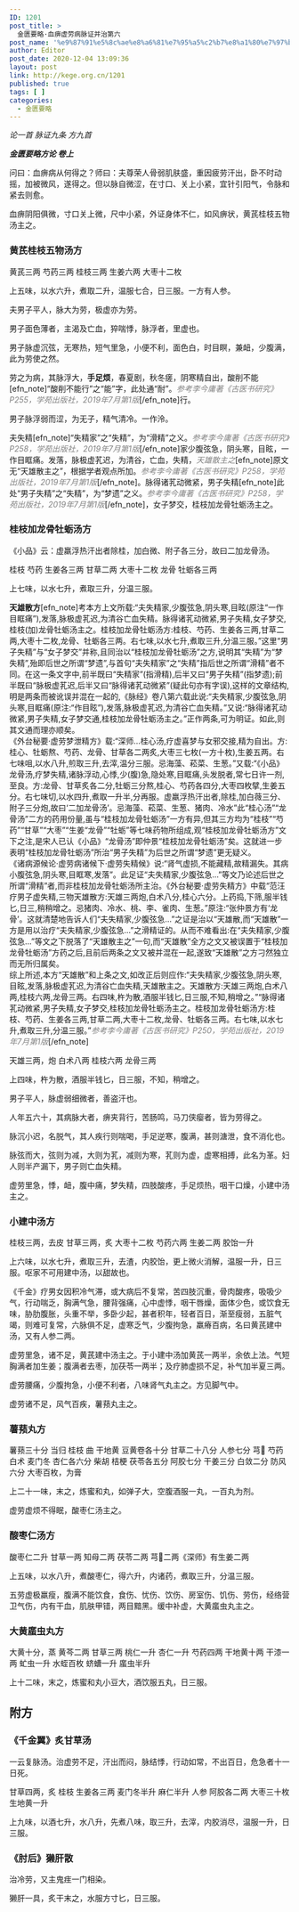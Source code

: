 ```yaml
---
ID: 1201
post_title: >
  金匮要略·血痹虚劳病脉证并治第六
post_name: '%e9%87%91%e5%8c%ae%e8%a6%81%e7%95%a5%c2%b7%e8%a1%80%e7%97%b9%e8%99%9a%e5%8a%b3%e7%97%85%e8%84%89%e8%af%81%e5%b9%b6%e6%b2%bb%e7%ac%ac%e5%85%ad'
author: Editor
post_date: 2020-12-04 13:09:36
layout: post
link: http://kege.org.cn/1201
published: true
tags: [ ]
categories:
  - 金匮要略
---
```

<!-- wp:paragraph -->
<p><em><span class="has-inline-color has-secondary-color">论一首 脉证九条 方九首</span></em></p>
<!-- /wp:paragraph -->

<!-- wp:paragraph -->
<p><em><strong>金匮要略方论 卷上</strong></em></p>
<!-- /wp:paragraph -->

<!-- wp:paragraph -->
<p>问曰：血痹病从何得之？师曰：夫尊荣人骨弱肌肤盛，重因疲劳汗出，卧不时动摇，加被微风，遂得之。但以脉自微涩，在寸口、关上小紧，宜针引阳气，令脉和紧去则愈。</p>
<!-- /wp:paragraph -->

<!-- wp:paragraph -->
<p>血痹阴阳俱微，寸口关上微，尺中小紧，外证身体不仁，如风痹状，黄芪桂枝五物汤主之。</p>
<!-- /wp:paragraph -->

<!-- wp:heading {"level":3} -->
<h3 id="hanvon_toc_55"><strong>黄芪桂枝五物汤</strong>方</h3>
<!-- /wp:heading -->

<!-- wp:paragraph -->
<p>黄芪三两 芍药三两 桂枝三两 生姜六两 大枣十二枚</p>
<!-- /wp:paragraph -->

<!-- wp:paragraph -->
<p>上五味，以水六升，煮取二升，温服七合，日三服。一方有人参。</p>
<!-- /wp:paragraph -->

<!-- wp:paragraph -->
<p>夫男子平人，脉大为劳，极虚亦为劳。</p>
<!-- /wp:paragraph -->

<!-- wp:paragraph -->
<p>男子面色薄者，主渴及亡血，猝喘悸，脉浮者，里虚也。</p>
<!-- /wp:paragraph -->

<!-- wp:paragraph -->
<p>男子脉虚沉弦，无寒热，短气里急，小便不利，面色白，时目瞑，兼衄，少腹满，此为劳使之然。</p>
<!-- /wp:paragraph -->

<!-- wp:paragraph -->
<p>劳之为病，其脉浮大，<strong>手足烦</strong>，春夏剧，秋冬瘥，阴寒精自出，酸削不能[efn_note]“酸削不能行”之“能”字，此处通“耐”。<span style="color: #808080;"><em>参考李今庸著《古医书研究》P255，学苑出版社，2019年7月第1版</em></span>[/efn_note]行。</p>
<!-- /wp:paragraph -->

<!-- wp:paragraph --><!-- /wp:paragraph -->

<!-- wp:paragraph -->
<p>男子脉浮弱而涩，为无子，精气清冷。一作泠。</p>
<!-- /wp:paragraph -->

<!-- wp:paragraph -->
<p>夫失精[efn_note]“失精家”之“失精”，为“滑精”之义。<span style="color: #808080;"><em>参考李今庸著《古医书研究》P258，学苑出版社，2019年7月第1版</em></span>[/efn_note]家少腹弦急，阴头寒，目眩，一作目眶痛。发落，脉极虚芤迟，为清谷，亡血，失精，<span style="color: #808080;"><em>天雄散主之</em></span>[efn_note]原文无“天雄散主之”，根据学者观点所加。<span style="color: #808080;"><em>参考李今庸著《古医书研究》P258，学苑出版社，2019年7月第1版</em></span>[/efn_note]。脉得诸芤动微紧，男子失精[efn_note]此处“男子失精”之“失精”，为“梦遗”之义。<span style="color: #808080;"><em>参考李今庸著《古医书研究》P258，学苑出版社，2019年7月第1版</em></span>[/efn_note]，女子梦交，桂枝加龙骨牡蛎汤主之。</p>
<!-- /wp:paragraph -->

<!-- wp:heading {"level":3} -->
<h3 id="hanvon_toc_56"><strong>桂枝加龙骨牡蛎汤</strong>方</h3>
<!-- /wp:heading -->

<!-- wp:paragraph -->
<p>《小品》云：虚羸浮热汗出者除桂，加白微、附子各三分，故曰二加龙骨汤。</p>
<!-- /wp:paragraph -->

<!-- wp:paragraph -->
<p>桂枝 芍药 生姜各三两 甘草二两 大枣十二枚 龙骨 牡蛎各三两</p>
<!-- /wp:paragraph -->

<!-- wp:paragraph -->
<p>上七味，以水七升，煮取三升，分温三服。</p>
<!-- /wp:paragraph -->

<!-- wp:heading {"level":3} -->
<p id="hanvon_toc_56"><strong>天雄散方</strong>[efn_note]考本方上文所载:“夫失精家,少腹弦急,阴头寒,目眩(原注“一作目眶痛”),发落,脉极虚芤迟,为清谷亡血失精。脉得诸芤动微紧,男子失精,女子梦交,桂枝(加)龙骨牡蛎汤主之。桂枝加龙骨牡蛎汤方:桂枝、芍药、生姜各三两,甘草二两,大枣十二枚,龙骨、牡蛎各三两。右七味,以水七升,煮取三升,分温三服。”这里“男子失精”与“女子梦交”并称,且同治以“桂枝加龙骨牡蛎汤”之方,说明其“失精”为“梦失精”,殆即后世之所谓“梦遗”,与首句“夫失精家”之“失精”指后世之所谓“滑精”者不同。在这一条文字中,前半既曰“失精家”(指滑精),后半又曰“男子失精”(指梦遗);前半既曰“脉极虚芤迟,后半又曰“脉得诸芤动微紧”(疑此句亦有字误),这样的文章结构,明是两条而被讹误并混在一起的,《脉经》卷八第六载此说:“夫失精家,少腹弦急,阴头寒,目眶痛(原注:“作目眩”),发落,脉极虚芤迟,为清谷亡血失精。”又说:“脉得诸芤动微紧,男子失精,女子梦交通,桂枝加龙骨牡蛎汤主之。”正作两条,可为明证。如此,则其文通而理亦顺矣。<br />《外台秘要·虚劳梦泄精方》载:“深师…桂心汤,疗虚喜梦与女邪交接,精为自出。方:桂心、牡蛎熬、芍药、龙骨、甘草各二两炙,大枣三七枚(一方十枚),生姜五两。右七味咀,以水八升,煎取三升,去滓,温分三服。忌海藻、菘菜、生葱。”又载:“《小品》龙骨汤,疗梦失精,诸脉浮动,心悸,少(腹)急,隐处寒,目眶痛,头发脱者,常七日许一剂,至良。方:龙骨、甘草炙各二分,牡蛎三分熬,桂心、芍药各四分,大枣四枚擘,生姜五分。右七味切,以水四升,煮取一升半,分再服。虚羸浮热汗出者,除桂,加白薇三分、附子三分炮,故曰‘二加龙骨汤’。忌海藻、菘菜、生葱、猪肉、冷水”此“桂心汤”“龙骨汤”二方的药用份量,虽与“桂枝加龙骨牡蛎汤”一方有异,但其三方均为“桂枝”“芍药”“甘草”“大枣”“生姜“龙骨”“牡蛎”等七味药物所组成,观“桂枝加龙骨牡蛎汤方”文下之注,是宋人已认《小品》“龙骨汤”即仲景“桂枝加龙骨牡蛎汤”矣。这就进一步表明“桂枝加龙骨牡蛎汤”所治“男子失精”为后世之所谓“梦遗”更无疑义。<br />《诸病源候论·虚劳病诸候下·虚劳失精候》说:“肾气虚损,不能藏精,故精漏失。其病小腹弦急,阴头寒,目眶寒,发落”。此足证“夫失精家,少腹弦急…”等文乃论述后世之所谓“滑精”者,而非桂枝加龙骨牡蛎汤所主治。《外台秘要·虚劳失精方》中载“范汪疗男子虚失精,三物天雄散方:天雄三两炮,白术八分,桂心六分。上药捣,下筛,服半钱匕,日三,稍稍增之。忌猪肉、冷水、桃、李、雀肉、生葱。”原注:“张仲景方有‘龙骨’。这就清楚地告诉人们“夫失精家,少腹弦急…”之证是治以“天雄散,而“天雄散”一方是用以治疗“夫失精家,少腹弦急…”之滑精证的。从而不难看出:在“夫失精家,少腹弦急…”等文之下脱落了“天雄散主之”一句,而“天雄散”全方之文又被误置于“桂枝加龙骨牡蛎汤”方药之后,且前后两条之文又被并混在一起,遂致“天雄散”之方刁然独立而无所归属矣。<br />综上所述,本方“天雄散”和上条之文,如改正后则应作:“夫失精家,少腹弦急,阴头寒,目眩,发落,脉极虚芤迟,为清谷亡血失精,天雄散主之。天雄散方:天雄三两炮,白术八两,桂枝六两,龙骨三两。右四味,杵为散,酒服半钱匕,日三服,不知,稍增之。”“脉得诸芤动微紧,男子失精,女子梦交,桂枝加龙骨牡蛎汤主之。桂枝加龙骨牡蛎汤方:桂枝、芍药、生姜各三两,甘草二两,大枣十二枚,龙骨、牡蛎各三两。右七味,以水七升,煮取三升,分温三服。”<span style="color: #808080;"><em>参考李今庸著《古医书研究》P250，学苑出版社，2019年7月第1版</em></span>[/efn_note]</p>
<!-- /wp:heading -->

<!-- wp:paragraph -->
<p>天雄三两，炮 白术八两 桂枝六两 龙骨三两</p>
<!-- /wp:paragraph -->

<!-- wp:paragraph -->
<p>上四味，杵为散，酒服半钱匕，日三服，不知，稍增之。</p>
<!-- /wp:paragraph -->

<!-- wp:paragraph -->
<p>男子平人，脉虚弱细微者，善盗汗也。</p>
<!-- /wp:paragraph -->

<!-- wp:paragraph -->
<p>人年五六十，其病脉大者，痹夹背行，苦肠鸣，马刀侠瘿者，皆为劳得之。</p>
<!-- /wp:paragraph -->

<!-- wp:paragraph -->
<p>脉沉小迟，名脱气，其人疾行则喘喝，手足逆寒，腹满，甚则溏泄，食不消化也。</p>
<!-- /wp:paragraph -->

<!-- wp:paragraph -->
<p>脉弦而大，弦则为减，大则为芤，减则为寒，芤则为虚，虚寒相搏，此名为革。妇人则半产漏下，男子则亡血失精。</p>
<!-- /wp:paragraph -->

<!-- wp:paragraph -->
<p>虚劳里急，悸，衄，腹中痛，梦失精，四肢酸疼，手足烦热，咽干口燥，小建中汤主之。</p>
<!-- /wp:paragraph -->

<!-- wp:heading {"level":3} -->
<h3 id="hanvon_toc_58"><strong>小建中汤</strong>方</h3>
<!-- /wp:heading -->

<!-- wp:paragraph -->
<p>桂枝三两，去皮 甘草三两，炙 大枣十二枚 芍药六两 生姜二两 胶饴一升</p>
<!-- /wp:paragraph -->

<!-- wp:paragraph -->
<p>上六味，以水七升，煮取三升，去渣，内胶饴，更上微火消解，温服一升，日三服。呕家不可用建中汤，以甜故也。</p>
<!-- /wp:paragraph -->

<!-- wp:paragraph -->
<p>《千金》疗男女因积冷气滞，或大病后不复常，苦四肢沉重，骨肉酸疼，吸吸少气，行动喘乏，胸满气急，腰背强痛，心中虚悸，咽干唇燥，面体少色，或饮食无味，胁肋腹胀，头重不举，多卧少起，甚者积年，轻者百日，渐至瘦弱，五脏气竭，则难可复常，六脉俱不足，虚寒乏气，少腹拘急，羸瘠百病，名曰黄芪建中汤，又有人参二两。</p>
<!-- /wp:paragraph -->

<!-- wp:paragraph -->
<p>虚劳里急，诸不足，黄芪建中汤主之。于小建中汤加黄芪一两半，余依上法。气短胸满者加生姜；腹满者去枣，加茯苓一两半；及疗肺虚损不足，补气加半夏三两。</p>
<!-- /wp:paragraph -->

<!-- wp:paragraph -->
<p>虚劳腰痛，少腹拘急，小便不利者，八味肾气丸主之。方见脚气中。</p>
<!-- /wp:paragraph -->

<!-- wp:paragraph -->
<p>虚劳诸不足，风气百疾，薯蓣丸主之。</p>
<!-- /wp:paragraph -->

<!-- wp:heading {"level":3} -->
<h3 id="hanvon_toc_59"><strong>薯蓣丸</strong>方</h3>
<!-- /wp:heading -->

<!-- wp:paragraph -->
<p>薯蓣三十分 当归 桂枝 曲 干地黄 豆黄卷各十分 甘草二十八分 人参七分 芎 芍药 白术 麦门冬 杏仁各六分 柴胡 桔梗 茯苓各五分 阿胶七分 干姜三分 白敛二分 防风六分 大枣百枚，为膏</p>
<!-- /wp:paragraph -->

<!-- wp:paragraph -->
<p>上二十一味，末之，炼蜜和丸，如弹子大，空腹酒服一丸，一百丸为剂。</p>
<!-- /wp:paragraph -->

<!-- wp:paragraph -->
<p>虚劳虚烦不得眠，酸枣仁汤主之。</p>
<!-- /wp:paragraph -->

<!-- wp:heading {"level":3} -->
<h3 id="hanvon_toc_60"><strong>酸枣仁汤</strong>方</h3>
<!-- /wp:heading -->

<!-- wp:paragraph -->
<p>酸枣仁二升 甘草一两 知母二两 茯苓二两 芎二两《深师》有生姜二两</p>
<!-- /wp:paragraph -->

<!-- wp:paragraph -->
<p>上五味，以水八升，煮酸枣仁，得六升，内诸药，煮取三升，分温三服。</p>
<!-- /wp:paragraph -->

<!-- wp:paragraph -->
<p>五劳虚极羸瘦，腹满不能饮食，食伤、忧伤、饮伤、房室伤、饥伤、劳伤，经络营卫气伤，内有干血，肌肤甲错，两目黯黑。缓中补虚，大黄䗪虫丸主之。</p>
<!-- /wp:paragraph -->

<!-- wp:heading {"level":3} -->
<h3 id="hanvon_toc_61"><strong>大黄䗪虫丸</strong>方</h3>
<!-- /wp:heading -->

<!-- wp:paragraph -->
<p>大黄十分，蒸 黄芩二两 甘草三两 桃仁一升 杏仁一升 芍药四两 干地黄十两 干漆一两 虻虫一升 水蛭百枚 蛴螬一升 䗪虫半升</p>
<!-- /wp:paragraph -->

<!-- wp:paragraph -->
<p>上十二味，末之，炼蜜和丸小豆大，酒饮服五丸，日三服。</p>
<!-- /wp:paragraph -->

<!-- wp:heading -->
<h2 id="hanvon_toc_62">附方</h2>
<!-- /wp:heading -->

<!-- wp:heading {"level":3} -->
<h3 id="hanvon_toc_63"><strong>《千金翼》炙甘草汤</strong></h3>
<!-- /wp:heading -->

<!-- wp:paragraph -->
<p>一云复脉汤。治虚劳不足，汗出而闷，脉结悸，行动如常，不出百日，危急者十一日死。</p>
<!-- /wp:paragraph -->

<!-- wp:paragraph -->
<p>甘草四两，炙 桂枝 生姜各三两 麦门冬半升 麻仁半升 人参 阿胶各二两 大枣三十枚 生地黄一升</p>
<!-- /wp:paragraph -->

<!-- wp:paragraph -->
<p>上九味，以酒七升，水八升，先煮八味，取三升，去滓，内胶消尽，温服一升，日三服。</p>
<!-- /wp:paragraph -->

<!-- wp:heading {"level":3} -->
<h3 id="hanvon_toc_64"><strong>《肘后》獭肝散</strong></h3>
<!-- /wp:heading -->

<!-- wp:paragraph -->
<p>治冷劳，又主鬼疰一门相染。</p>
<!-- /wp:paragraph -->

<!-- wp:paragraph -->
<p>獭肝一具，炙干末之，水服方寸匕，日三服。</p>
<!-- /wp:paragraph -->